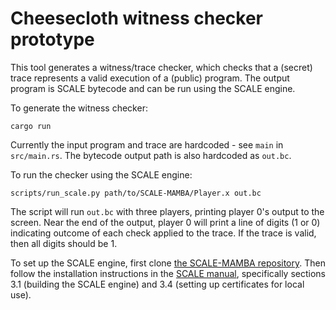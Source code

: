 # Cheesecloth witness checker prototype

This tool generates a witness/trace checker, which checks that a (secret) trace
represents a valid execution of a (public) program.  The output program is
SCALE bytecode and can be run using the SCALE engine.

To generate the witness checker:

    cargo run

Currently the input program and trace are hardcoded - see `main` in
`src/main.rs`.  The bytecode output path is also hardcoded as `out.bc`.

To run the checker using the SCALE engine:

    scripts/run_scale.py path/to/SCALE-MAMBA/Player.x out.bc

The script will run `out.bc` with three players, printing player 0's output to
the screen.  Near the end of the output, player 0 will print a line of digits
(1 or 0) indicating outcome of each check applied to the trace.  If the trace
is valid, then all digits should be 1.

To set up the SCALE engine, first clone [the SCALE-MAMBA
repository](https://github.com/KULeuven-COSIC/SCALE-MAMBA/).  Then follow the
installation instructions in the [SCALE
manual](https://homes.esat.kuleuven.be/~nsmart/SCALE/Documentation-SCALE.pdf),
specifically sections 3.1 (building the SCALE engine) and 3.4 (setting up
certificates for local use).
